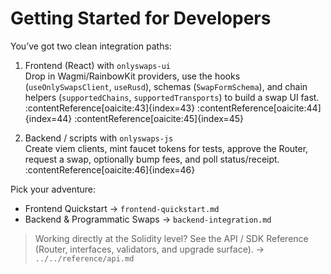 # Getting Started for Developers

You’ve got two clean integration paths:

1) Frontend (React) with `onlyswaps-ui`  
   Drop in Wagmi/RainbowKit providers, use the hooks (`useOnlySwapsClient`, `useRusd`), schemas (`SwapFormSchema`), and chain helpers (`supportedChains`, `supportedTransports`) to build a swap UI fast. :contentReference[oaicite:43]{index=43} :contentReference[oaicite:44]{index=44} :contentReference[oaicite:45]{index=45}

2) Backend / scripts with `onlyswaps-js`  
   Create viem clients, mint faucet tokens for tests, approve the Router, request a swap, optionally bump fees, and poll status/receipt. :contentReference[oaicite:46]{index=46}

Pick your adventure:

- Frontend Quickstart → `frontend-quickstart.md`  
- Backend & Programmatic Swaps → `backend-integration.md`

> Working directly at the Solidity level? See the API / SDK Reference (Router, interfaces, validators, and upgrade surface). → `../../reference/api.md`

